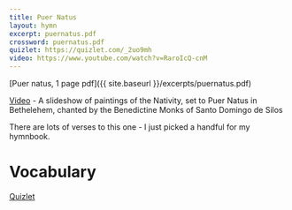 ```yaml
---
title: Puer Natus
layout: hymn
excerpt: puernatus.pdf
crossword: puernatus.pdf
quizlet: https://quizlet.com/_2uo9mh
video: https://www.youtube.com/watch?v=RaroIcQ-cnM
---
```


[Puer natus, 1 page pdf]({{ site.baseurl }}/excerpts/puernatus.pdf)

[Video](https://www.youtube.com/watch?v=RaroIcQ-cnM) - A slideshow of paintings of the Nativity, set to Puer Natus in Bethelehem, 
chanted by the Benedictine Monks of Santo Domingo de Silos

There are lots of verses to this one - I just picked a handful for my hymnbook.

# Vocabulary

[Quizlet](https://quizlet.com/_2uo9mh)
